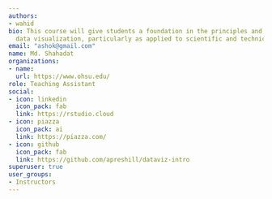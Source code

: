 ```yaml
---
authors:
- wahid
bio: This course will give students a foundation in the principles and practice of
  data visualization, particularly as applied to scientific and technical data.
email: "ashok@gmail.com"
name: Md. Shahadat
organizations:
- name:
  url: https://www.ohsu.edu/
role: Teaching Assistant
social:
- icon: linkedin
  icon_pack: fab
  link: https://rstudio.cloud
- icon: piazza
  icon_pack: ai
  link: https://piazza.com/
- icon: github
  icon_pack: fab
  link: https://github.com/apreshill/dataviz-intro
superuser: true
user_groups:
- Instructors
---
```

